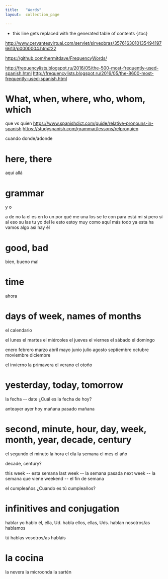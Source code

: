 ```yaml
---
title:   "Words"
layout:  collection_page

---
```


* this line gets replaced with the generated table of contents
{:toc}

<http://www.cervantesvirtual.com/servlet/sirveobras/35761630101354941976613/p0000004.htm#22>

<https://github.com/hermitdave/FrequencyWords/>
    
<http://frequencylists.blogspot.ru/2016/05/the-500-most-frequently-used-spanish.html>
<http://frequencylists.blogspot.ru/2016/05/the-8600-most-frequently-used-spanish.html>

# What, when, where, who, whom, which

que vs quien 
<https://www.spanishdict.com/guide/relative-pronouns-in-spanish>
<https://studyspanish.com/grammar/lessons/relproquien>

cuando
donde/adonde


# here, there

aquí
allá

# grammar

y
o

a
de
no
la
el
es
en
lo
un
por
qué
me
una
los
se
te
con
para
está
mi
si
pero
sí
al
eso
su
las
tu
yo
del
le
esto
estoy
muy
como
aquí
más
todo
ya
esta
ha
vamos
algo
así
hay
él

# good, bad

bien, bueno
mal


# time

ahora

# days of week, names of months

el calendario

el lunes
el martes
el miércoles
el jueves
el viernes
el sábado
el domingo

enero
febrero
marzo
abril
mayo
junio
julio
agosto
septiembre
octubre
moviembre
diciembre

el invierno
la primavera
el verano
el otoño

# yesterday, today, tomorrow

la fecha -- date
¿Cuál es la fecha de hoy?

anteayer
ayer
hoy
mañana
pasado mañana

# second, minute, hour, day, week, month, year, decade, century

el segundo
el minuto
la hora
el día
la semana
el mes
el año

decade, century?


this week -- esta semana
last week -- la semana pasada
next week -- la semana que viene
weekend -- el fin de semana

el cumpleaños
¿Cuando es tú cumpleaños?

# infinitives and conjugation

hablar
yo hablo
él, ella, Ud. habla
ellos, ellas, Uds. hablan
nosotros/as hablamos

tú hablas
vosotros/as habláis

# la cocina

la nevera
la microonda
la sartén
